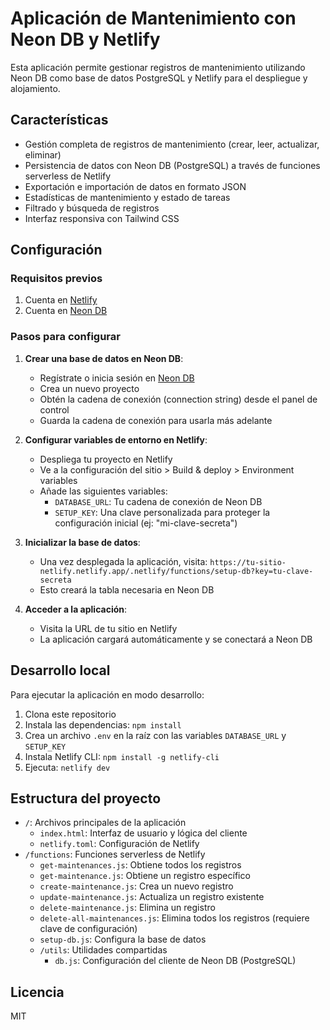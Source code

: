 # Aplicación de Mantenimiento con Neon DB y Netlify

Esta aplicación permite gestionar registros de mantenimiento utilizando Neon DB como base de datos PostgreSQL y Netlify para el despliegue y alojamiento.

## Características

- Gestión completa de registros de mantenimiento (crear, leer, actualizar, eliminar)
- Persistencia de datos con Neon DB (PostgreSQL) a través de funciones serverless de Netlify
- Exportación e importación de datos en formato JSON
- Estadísticas de mantenimiento y estado de tareas
- Filtrado y búsqueda de registros
- Interfaz responsiva con Tailwind CSS

## Configuración

### Requisitos previos

1. Cuenta en [Netlify](https://www.netlify.com/)
2. Cuenta en [Neon DB](https://neon.tech/)

### Pasos para configurar

1. **Crear una base de datos en Neon DB**:
   - Regístrate o inicia sesión en [Neon DB](https://neon.tech/)
   - Crea un nuevo proyecto
   - Obtén la cadena de conexión (connection string) desde el panel de control
   - Guarda la cadena de conexión para usarla más adelante

2. **Configurar variables de entorno en Netlify**:
   - Despliega tu proyecto en Netlify
   - Ve a la configuración del sitio > Build & deploy > Environment variables
   - Añade las siguientes variables:
     - `DATABASE_URL`: Tu cadena de conexión de Neon DB
     - `SETUP_KEY`: Una clave personalizada para proteger la configuración inicial (ej: "mi-clave-secreta")

3. **Inicializar la base de datos**:
   - Una vez desplegada la aplicación, visita: `https://tu-sitio-netlify.netlify.app/.netlify/functions/setup-db?key=tu-clave-secreta`
   - Esto creará la tabla necesaria en Neon DB

4. **Acceder a la aplicación**:
   - Visita la URL de tu sitio en Netlify
   - La aplicación cargará automáticamente y se conectará a Neon DB

## Desarrollo local

Para ejecutar la aplicación en modo desarrollo:

1. Clona este repositorio
2. Instala las dependencias: `npm install`
3. Crea un archivo `.env` en la raíz con las variables `DATABASE_URL` y `SETUP_KEY`
4. Instala Netlify CLI: `npm install -g netlify-cli`
5. Ejecuta: `netlify dev`

## Estructura del proyecto

- `/`: Archivos principales de la aplicación
  - `index.html`: Interfaz de usuario y lógica del cliente
  - `netlify.toml`: Configuración de Netlify
- `/functions`: Funciones serverless de Netlify
  - `get-maintenances.js`: Obtiene todos los registros
  - `get-maintenance.js`: Obtiene un registro específico
  - `create-maintenance.js`: Crea un nuevo registro
  - `update-maintenance.js`: Actualiza un registro existente
  - `delete-maintenance.js`: Elimina un registro
  - `delete-all-maintenances.js`: Elimina todos los registros (requiere clave de configuración)
  - `setup-db.js`: Configura la base de datos
  - `/utils`: Utilidades compartidas
    - `db.js`: Configuración del cliente de Neon DB (PostgreSQL)

## Licencia

MIT